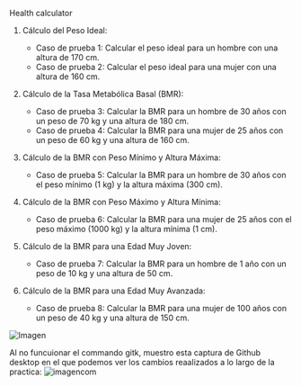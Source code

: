 
Health calculator
1. Cálculo del Peso Ideal:
   - Caso de prueba 1: Calcular el peso ideal para un hombre con una altura de 170 cm.
   - Caso de prueba 2: Calcular el peso ideal para una mujer con una altura de 160 cm.

2. Cálculo de la Tasa Metabólica Basal (BMR):
   - Caso de prueba 3: Calcular la BMR para un hombre de 30 años con un peso de 70 kg y una altura de 180 cm.
   - Caso de prueba 4: Calcular la BMR para una mujer de 25 años con un peso de 60 kg y una altura de 160 cm.

3. Cálculo de la BMR con Peso Mínimo y Altura Máxima:
   - Caso de prueba 5: Calcular la BMR para un hombre de 30 años con el peso mínimo (1 kg) y la altura máxima (300 cm).

4. Cálculo de la BMR con Peso Máximo y Altura Mínima:
   - Caso de prueba 6: Calcular la BMR para una mujer de 25 años con el peso máximo (1000 kg) y la altura mínima (1 cm).

5. Cálculo de la BMR para una Edad Muy Joven:
   - Caso de prueba 7: Calcular la BMR para un hombre de 1 año con un peso de 10 kg y una altura de 50 cm.

6. Cálculo de la BMR para una Edad Muy Avanzada:
   - Caso de prueba 8: Calcular la BMR para una mujer de 100 años con un peso de 40 kg y una altura de 150 cm.



![Imagen](https://github.com/DiegoGijonFernandez/isa2024-healthcalc/assets/162824329/126f6cd2-eebf-4214-bea0-06f1f7ee5d08)

Al no funcuionar el commando gitk, muestro esta captura de Github desktop en el que podemos ver los cambios reaalizados a lo largo de la practica:
![imagencom](https://github.com/DiegoGijonFernandez/isa2024-healthcalc/assets/162824329/173f7e6b-f82f-42b7-86e3-a9119f1aa30a)
